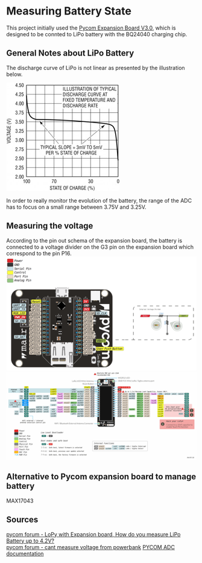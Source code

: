 # Measuring Battery State

This project initially used the [Pycom Expansion Board V3.0](https://pycom.io/product/expansion-board-3-0/), which is designed to be connted to LiPo battery with the BQ24040 charging chip.

## General Notes about LiPo Battery

The discharge curve of LiPo is not linear as presented by the illustration below. 

![LiPo discharching curve](./img/LiPoDischargeCurve.jpeg)

In order to really monitor the evolution of the battery, the range of the ADC has to focus on a small range between 3.75V and 3.25V.

## Measuring the voltage

According to the pin out schema of the expansion board, the battery is connected to a voltage divider on the G3 pin on the expansion board which correspond to the pin P16.
![Expansion board PinOut](./img/Pycom-expansion3-pinout-1.png)
![Lopy4 PinOut](./img/Pycom-lopy4-pinout.png)


## Alternative to Pycom expansion board to manage battery

MAX17043 

## Sources 
[pycom forum - LoPy with Expansion board, How do you measure LiPo Battery up to 4.2V?](https://forum.pycom.io/topic/1750/lopy-with-expansion-board-how-do-you-measure-lipo-battery-up-to-4-2v)  
[pycom forum - cant measure voltage from powerbank](https://forum.pycom.io/topic/6679/cant-measure-voltage-from-powerbank?lang=fr)
[PYCOM ADC documentation](https://docs.pycom.io/firmwareapi/pycom/machine/adc/)